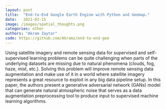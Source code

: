 ```yaml
---
layout: post
title:  "End-to-End Google Earth Engine with Python and Geemap."
date:   2021-03-15
image: /images/spatial_thoughts.png
categories: other
authors: "Akram Zaytar"
code: https://github.com/Akramz/end-to-end-gee
---
```


Using satellite imagery and remote sensing data for supervised and self-supervised learning problems can be quite challenging when parts of the underlying datasets are missing due to natural phenomena (clouds, fog, haze, mist, etc.). Solving this problem will improve remote sensing data augmentation and make use of it in a world where satellite imagery represents a great resource to exploit in any big data pipeline setup. In this paper, the authors present a generative adversarial network (GANs) model that can generate natural atmospheric noise that serves as a data augmentation preprocessing tool to produce input to supervised machine learning algorithms.